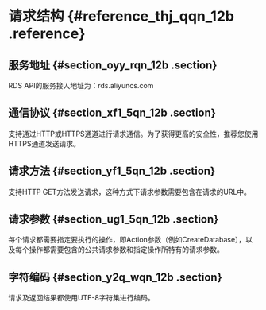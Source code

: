 # 请求结构 {#reference_thj_qqn_12b .reference}

## 服务地址 {#section_oyy_rqn_12b .section}

RDS API的服务接入地址为：rds.aliyuncs.com

## 通信协议 {#section_xf1_5qn_12b .section}

支持通过HTTP或HTTPS通道进行请求通信。为了获得更高的安全性，推荐您使用HTTPS通道发送请求。

## 请求方法 {#section_yf1_5qn_12b .section}

支持HTTP GET方法发送请求，这种方式下请求参数需要包含在请求的URL中。

## 请求参数 {#section_ug1_5qn_12b .section}

每个请求都需要指定要执行的操作，即Action参数（例如CreateDatabase），以及每个操作都需要包含的公共请求参数和指定操作所特有的请求参数。

## 字符编码 {#section_y2q_wqn_12b .section}

请求及返回结果都使用UTF-8字符集进行编码。

